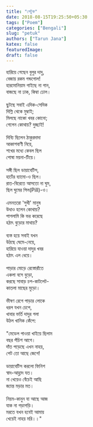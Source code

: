 ```yaml
---
title: "পেটুক"
date: 2018-08-15T19:25:50+05:30
tags: ["Poem"]
categories: ["Bengali"]
slug: "petuk"
authors: ["Tarun Jana"]
katex: false
featuredImage: 
draft: false
---
```


হারিয়ে গেছেন বুলুর দাদু,\
বেজায় রকম গন্ডগোল!\
হারমোনিয়াম গাইছে না গান,\
বাজছে না ঢাক, কিম্বা ঢোল।\
\
ছুটছে সবাই এদিক-সেদিক\
দিল্লি থেকে মুম্বাই;\
মিলছে নাকো খবর কোনো;\
গেলেন কোথায়? দুচ্ছাই!\
\
দিব্যি ছিলেন ঠাকুরদাদা\
আকাশবাণী নিয়ে,\
শখের মধ্যে কেবল ছিল\
পোষা ময়না-টিয়ে।\
\
সঙ্গী ছিল ডায়াবেটিস,\
হার্টের ব্যামো-ও ছিল।\
রাত-বিরেতে আসতো না ঘুম,\
ছিল ঘুমের পিল(Pill)-ও।\
\
এমনতরো 'সুখী' মানুষ\
উধাও হলেন কোথায়?\
পাগলামি কি ভর করেছে\
হঠাৎ বুড়োর মাথায়?\
\
ব্যস্ত হয়ে সবাই যখন\
উঠছে ঘেমে-নেয়ে,\
হারিয়ে যাওয়া দাদুর খবর\
হঠাৎ এল ধেয়ে।\
\
পাড়ার মোড়ে রেস্তোরাঁতে\
একলা বসে বুড়ো,\
করছে সাবাড় চপ-কাটলেট-\
কাতলা মাছের মুড়ো।\
\
ভীষণ রেগে পাড়ার লোকে\
ধরল যখন চেপে,\
খাবার ভর্তি দাদুর গলা\
উঠল খানিক কেঁপে:\
\
"মেডেল পাওয়া খাইয়ে ছিলাম\
বছর পঁচিশ আগে।\
দাঁত পড়েছে এখন নাহয়,\
পেট তো আছে জেগে!\
\
ডায়াবেটিস করলো ফিনিশ\
স্বাদ-আহ্লাদ যত।\
না খেয়েও বেঁচেই আছি\
জ্যান্ত মড়ার মত।\
\
নিয়ম-কানুন যা আছে আজ\
যাক না গড়াগড়ি।\
মরতে যখন হবেই আমায়\
খেয়েই নাহয় মরি।।"